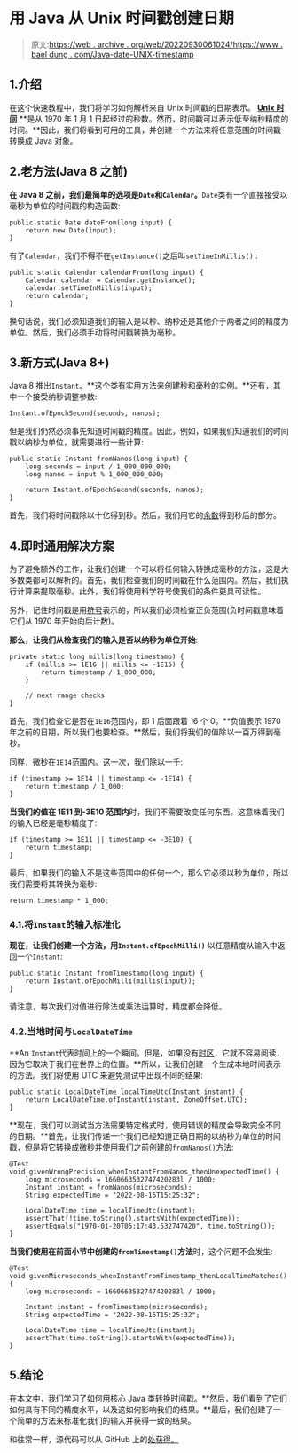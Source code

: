 # 用 Java 从 Unix 时间戳创建日期

> 原文:[https://web . archive . org/web/20220930061024/https://www . bael dung . com/Java-date-UNIX-timestamp](https://web.archive.org/web/20220930061024/https://www.baeldung.com/java-date-unix-timestamp)

## 1.介绍

在这个快速教程中，我们将学习如何解析来自 Unix 时间戳的日期表示。 [**Unix 时间**](https://web.archive.org/web/20220930182427/https://en.wikipedia.org/wiki/Unix_time) **是从 1970 年 1 月 1 日起经过的秒数。然而，时间戳可以表示低至纳秒精度的时间。**因此，我们将看到可用的工具，并创建一个方法来将任意范围的时间戳转换成 Java 对象。

## 2.老方法(Java 8 之前)

**在 Java 8 之前，我们最简单的选项是`Date`和`Calendar`。**`Date`类有一个直接接受以毫秒为单位的时间戳的构造函数:

```
public static Date dateFrom(long input) {
    return new Date(input);
}
```

有了`Calendar`，我们不得不在`getInstance()`之后叫`setTimeInMillis()` :

```
public static Calendar calendarFrom(long input) {
    Calendar calendar = Calendar.getInstance();
    calendar.setTimeInMillis(input);
    return calendar;
}
```

换句话说，我们必须知道我们的输入是以秒、纳秒还是其他介于两者之间的精度为单位。然后，我们必须手动将时间戳转换为毫秒。

## 3.新方式(Java 8+)

Java 8 推出`Instant`。**这个类有实用方法来创建秒和毫秒的实例。**还有，其中一个接受纳秒调整参数:

```
Instant.ofEpochSecond(seconds, nanos);
```

但是我们仍然必须事先知道时间戳的精度。因此，例如，如果我们知道我们的时间戳以纳秒为单位，就需要进行一些计算:

```
public static Instant fromNanos(long input) {
    long seconds = input / 1_000_000_000;
    long nanos = input % 1_000_000_000;

    return Instant.ofEpochSecond(seconds, nanos);
}
```

首先，我们将时间戳除以十亿得到秒。然后，我们用它的[余数](/web/20220930182427/https://www.baeldung.com/modulo-java)得到秒后的部分。

## 4.即时通用解决方案

为了避免额外的工作，让我们创建一个可以将任何输入转换成毫秒的方法，这是大多数类都可以解析的。首先，我们检查我们的时间戳在什么范围内。然后，我们执行计算来提取毫秒。此外，我们将使用科学符号使我们的条件更具可读性。

另外，记住时间戳是用[符号](/web/20220930182427/https://www.baeldung.com/java-unsigned-arithmetic)表示的，所以我们必须检查正负范围(负时间戳意味着它们从 1970 年开始向后计数)。

**那么，让我们从检查我们的输入是否以纳秒为单位开始**:

```
private static long millis(long timestamp) {
    if (millis >= 1E16 || millis <= -1E16) {
        return timestamp / 1_000_000;
    }

    // next range checks
}
```

首先，我们检查它是否在`1E16`范围内，即 1 后面跟着 16 个 0。**负值表示 1970 年之前的日期，所以我们也要检查。**然后，我们将我们的值除以一百万得到毫秒。

同样，微秒在`1E14`范围内。这一次，我们除以一千:

```
if (timestamp >= 1E14 || timestamp <= -1E14) {
    return timestamp / 1_000;
}
```

**当我们的值在 1E11 到-3E10 范围内**时，我们不需要改变任何东西。这意味着我们的输入已经是毫秒精度了:

```
if (timestamp >= 1E11 || timestamp <= -3E10) {
    return timestamp;
}
```

最后，如果我们的输入不是这些范围中的任何一个，那么它必须以秒为单位，所以我们需要将其转换为毫秒:

```
return timestamp * 1_000;
```

### 4.1.将`Instant`的输入标准化

**现在，让我们创建一个方法，用`Instant.ofEpochMilli()`** 以任意精度从输入中返回一个`Instant`:

```
public static Instant fromTimestamp(long input) {
    return Instant.ofEpochMilli(millis(input));
}
```

请注意，每次我们对值进行除法或乘法运算时，精度都会降低。

### 4.2.当地时间与`LocalDateTime`

**An `Instant`代表时间上的一个瞬间。但是，如果没有[时区](/web/20220930182427/https://www.baeldung.com/java-set-date-time-zone)，它就不容易阅读，因为它取决于我们在世界上的位置。**所以，让我们创建一个生成本地时间表示的方法。我们将使用 UTC 来避免测试中出现不同的结果:

```
public static LocalDateTime localTimeUtc(Instant instant) {
    return LocalDateTime.ofInstant(instant, ZoneOffset.UTC);
}
```

**现在，我们可以测试当方法需要特定格式时，使用错误的精度会导致完全不同的日期。**首先，让我们传递一个我们已经知道正确日期的以纳秒为单位的时间戳，但是将它转换成微秒并使用我们之前创建的`fromNanos()`方法:

```
@Test
void givenWrongPrecision_whenInstantFromNanos_thenUnexpectedTime() {
    long microseconds = 1660663532747420283l / 1000;
    Instant instant = fromNanos(microseconds);
    String expectedTime = "2022-08-16T15:25:32";

    LocalDateTime time = localTimeUtc(instant);
    assertThat(!time.toString().startsWith(expectedTime));
    assertEquals("1970-01-20T05:17:43.532747420", time.toString());
}
```

**当我们使用在前面小节中创建的`fromTimestamp()`方法**时，这个问题不会发生:

```
@Test
void givenMicroseconds_whenInstantFromTimestamp_thenLocalTimeMatches() {
    long microseconds = 1660663532747420283l / 1000;

    Instant instant = fromTimestamp(microseconds);
    String expectedTime = "2022-08-16T15:25:32";

    LocalDateTime time = localTimeUtc(instant);
    assertThat(time.toString().startsWith(expectedTime));
}
```

## 5.结论

在本文中，我们学习了如何用核心 Java 类转换时间戳。**然后，我们看到了它们如何具有不同的精度水平，以及这如何影响我们的结果。**最后，我们创建了一个简单的方法来标准化我们的输入并获得一致的结果。

和往常一样，源代码可以从 GitHub 上的[处获得。](https://web.archive.org/web/20220930182427/https://github.com/eugenp/tutorials/tree/master/core-java-modules/core-java-date-operations-3)